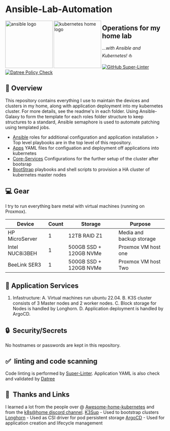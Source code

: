 # Ansible-Lab-Automation
 <p align="left">
   <img src="https://i.imgur.com/4l9bHvG.png" alt="ansible logo" width="150" align="left" />
   <img src="https://i.imgur.com/EXNTJnA.png" alt="kubernetes home logo" width="150" align="left" />
</p>

## Operations for my home lab
_...with Ansible and Kubernetes!_ :sailboat:

[![GitHub Super-Linter](https://github.com/John-Limb/Ansible-Lab-Automation/workflows/Lint%20Code%20Base/badge.svg)](https://github.com/marketplace/actions/super-linter)
[![Datree Policy Check](https://github.com/John-Limb/Ansible-Lab-Automation/actions/workflows/datree.yml/badge.svg)](https://github.com/marketplace/actions/datree-cli)

## :closed_book: Overview
This repository contains everything I use to maintain the devices and clusters in my home, along with application deployment into my kubernetes cluster. For more
details, see the readme's in each folder.
Using Ansible-Galaxy to form the template for each roles folder structure to keep structures to a standard, Ansible semaphore is used to automate patching using templated jobs.
* [Ansible](roles/) roles for additional configuration and application installation > Top level playbooks are in the top level of this repository.
* [Apps](Apps/) YAML files for configuation and deployment off applications into kubernetes
* [Core-Services](roles/core-services/) Configurations for the further setup of the cluster after bootsrap
* [BootStrap](roles/k3s-boostrap/) playbooks and shell scripts to provision a HA cluster of kubernetes master nodes

## :computer: Gear  
I try to run everything bare metal with virtual machines (running on Proxmox).

| Device                  | Count | Storage                  | Purpose                                      |
|-------------------------|-------|--------------------------|----------------------------------------------|
| HP MicroServer          | 1     | 12TB RAID Z1             | Media and backup storage                     |
| Intel NUC8i3BEH         | 1     | 500GB SSD + 120GB NVMe   | Proxmox VM host one                          |
| BeeLink SER3            | 1     | 500GB SSD + 120GB NVMe   | Proxmox VM host Two                          |
## :open_file_folder: Application Services
1. Infastructure:
A. Virtual machines run ubuntu 22.04.
B. K3S cluster consists of 3 Master nodes and 2 worker nodes.
C. Block storage for Nodes is handled by Longhorn. 
D. Application deployment is handled by ArgoCD.
## :lock:&nbsp; Security/Secrets
No hostnames or passwords are kept in this repository.
## :white_check_mark:&nbsp; linting and code scanning
Code linting is performed by [Super-Linter](https://github.com/github/super-linter).
Application YAML is also check and validated by [Datree](https://github.com/marketplace/actions/datree-cli)
## :handshake:&nbsp; Thanks and Links
I learned a lot from the people over @ 
[Awesome-home-kubernetes](https://github.com/k8s-at-home/awesome-home-kubernetes)
and from the [k8s@home discord channel](https://discord.gg/DNCynrJ).
[K3Sup](https://github.com/alexellis/k3sup) - Used to bootstrap clusters
[Longhorn](https://longhorn.io/) - Used as CSI driver for pod persistent storage
[ArgoCD](https://argo-cd.readthedocs.io/en/stable/) - Used for application creation and lifecycle management